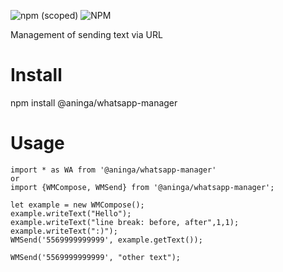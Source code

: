 ![npm (scoped)](https://img.shields.io/npm/v/@aninga/whatsapp-manager)
![NPM](https://img.shields.io/npm/l/@aninga/whatsapp-manager)

Management of sending text via URL

# Install
npm install @aninga/whatsapp-manager 

# Usage
```
import * as WA from '@aninga/whatsapp-manager'
or
import {WMCompose, WMSend} from '@aninga/whatsapp-manager';

let example = new WMCompose();
example.writeText("Hello");
example.writeText("line break: before, after",1,1);
example.writeText(":)");
WMSend('5569999999999', example.getText());

WMSend('5569999999999', "other text");

```